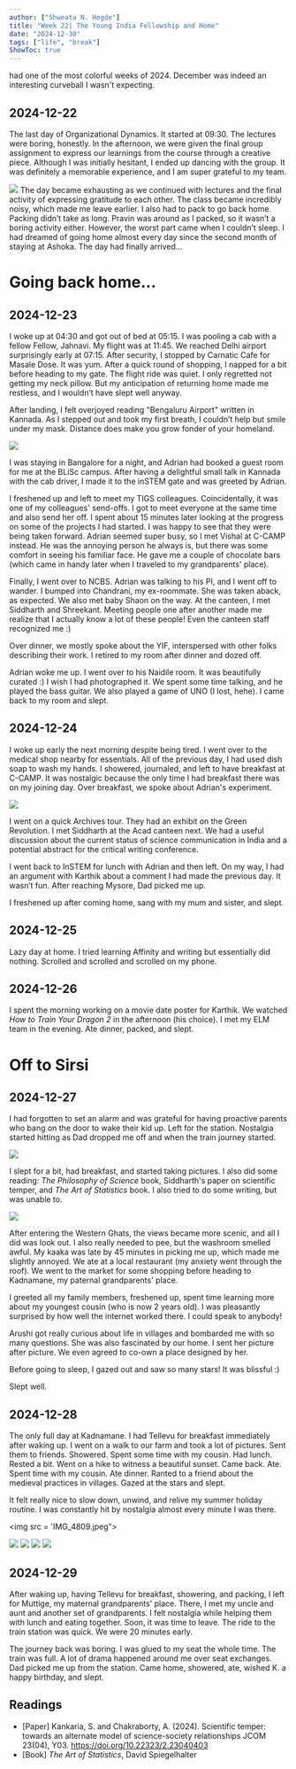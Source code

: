 ```yaml
---
author: ["Shweata N. Hegde"]
title: "Week 22| The Young India Fellowship and Home"
date: "2024-12-30"
tags: ["life", "break"]
ShowToc: true
---
```

 had one of the most colorful weeks of 2024. December was indeed an interesting curveball I wasn't expecting.

## 2024-12-22
The last day of Organizational Dynamics. It started at 09:30. The lectures were boring, honestly. In the afternoon, we were given the final group assignment to express our learnings from the course through a creative piece. Although I was initially hesitant, I ended up dancing with the group. It was definitely a memorable experience, and I am super grateful to my team.

<img src="IMG_3079.JPG">
The day became exhausting as we continued with lectures and the final activity of expressing gratitude to each other. The class became incredibly noisy, which made me leave earlier. I also had to pack to go back home. Packing didn’t take as long. Pravin was around as I packed, so it wasn’t a boring activity either. However, the worst part came when I couldn’t sleep. I had dreamed of going home almost every day since the second month of staying at Ashoka. The day had finally arrived...

# Going back home...
## 2024-12-23
I woke up at 04:30 and got out of bed at 05:15. I was pooling a cab with a fellow Fellow, Jahnavi. My flight was at 11:45. We reached Delhi airport surprisingly early at 07:15. After security, I stopped by Carnatic Cafe for Masale Dose. It was yum. After a quick round of shopping, I napped for a bit before heading to my gate. The flight ride was quiet. I only regretted not getting my neck pillow. But my anticipation of returning home made me restless, and I wouldn’t have slept well anyway.

After landing, I felt overjoyed reading "Bengaluru Airport" written in Kannada. As I stepped out and took my first breath, I couldn’t help but smile under my mask. Distance does make you grow fonder of your homeland.

<img src="IMG_4674.jpeg">

I was staying in Bangalore for a night, and Adrian had booked a guest room for me at the BLiSc campus. After having a delightful small talk in Kannada with the cab driver, I made it to the inSTEM gate and was greeted by Adrian.

I freshened up and left to meet my TIGS colleagues. Coincidentally, it was one of my colleagues' send-offs. I got to meet everyone at the same time and also send her off. I spent about 15 minutes later looking at the progress on some of the projects I had started. I was happy to see that they were being taken forward. Adrian seemed super busy, so I met Vishal at C-CAMP instead. He was the annoying person he always is, but there was some comfort in seeing his familiar face. He gave me a couple of chocolate bars (which came in handy later when I traveled to my grandparents' place).

Finally, I went over to NCBS. Adrian was talking to his PI, and I went off to wander. I bumped into Chandrani, my ex-roommate. She was taken aback, as expected. We also met baby Shaon on the way. At the canteen, I met Siddharth and Shreekant. Meeting people one after another made me realize that I actually know a lot of these people! Even the canteen staff recognized me :)

Over dinner, we mostly spoke about the YIF, interspersed with other folks describing their work. I retired to my room after dinner and dozed off.

Adrian woke me up. I went over to his Naidile room. It was beautifully curated :) I wish I had photographed it. We spent some time talking, and he played the bass guitar. We also played a game of UNO (I lost, hehe). I came back to my room and slept.

## 2024-12-24
I woke up early the next morning despite being tired. I went over to the medical shop nearby for essentials. All of the previous day, I had used dish soap to wash my hands. I showered, journaled, and left to have breakfast at C-CAMP. It was nostalgic because the only time I had breakfast there was on my joining day. Over breakfast, we spoke about Adrian's experiment.

<img src = "IMG_4689.jpeg">

I went on a quick Archives tour. They had an exhibit on the Green Revolution. I met Siddharth at the Acad canteen next. We had a useful discussion about the current status of science communication in India and a potential abstract for the critical writing conference.

I went back to InSTEM for lunch with Adrian and then left. On my way, I had an argument with Karthik about a comment I had made the previous day. It wasn’t fun. After reaching Mysore, Dad picked me up.

I freshened up after coming home, sang with my mum and sister, and slept.

## 2024-12-25  
Lazy day at home. I tried learning Affinity and writing but essentially did nothing. Scrolled and scrolled and scrolled on my phone.

## 2024-12-26  
I spent the morning working on a movie date poster for Karthik. We watched *How to Train Your Dragon 2* in the afternoon (his choice). I met my ELM team in the evening. Ate dinner, packed, and slept.

# Off to Sirsi  
## 2024-12-27  
I had forgotten to set an alarm and was grateful for having proactive parents who bang on the door to wake their kid up. Left for the station. Nostalgia started hitting as Dad dropped me off and when the train journey started.

<img src = "IMG_4736.jpeg">

I slept for a bit, had breakfast, and started taking pictures. I also did some reading: *The Philosophy of Science* book, Siddharth's paper on scientific temper, and *The Art of Statistics* book. I also tried to do some writing, but was unable to.

<img src = "IMG_4775.jpeg">

After entering the Western Ghats, the views became more scenic, and all I did was look out. I also really needed to pee, but the washroom smelled awful. My kaaka was late by 45 minutes in picking me up, which made me slightly annoyed. We ate at a local restaurant (my anxiety went through the roof). We went to the market for some shopping before heading to Kadnamane, my paternal grandparents' place.

I greeted all my family members, freshened up, spent time learning more about my youngest cousin (who is now 2 years old). I was pleasantly surprised by how well the internet worked there. I could speak to anybody!

Arushi got really curious about life in villages and bombarded me with so many questions. She was also fascinated by our home. I sent her picture after picture. We even agreed to co-own a place designed by her.

Before going to sleep, I gazed out and saw so many stars! It was blissful :)

Slept well.

## 2024-12-28  
The only full day at Kadnamane. I had Tellevu for breakfast immediately after waking up. I went on a walk to our farm and took a lot of pictures. Sent them to friends. Showered. Spent some time with my cousin. Had lunch. Rested a bit. Went on a hike to witness a beautiful sunset. Came back. Ate. Spent time with my cousin. Ate dinner. Ranted to a friend about the medieval practices in villages. Gazed at the stars and slept.

It felt really nice to slow down, unwind, and relive my summer holiday routine. I was constantly hit by nostalgia almost every minute I was there.

<img src = 'IMG_4809.jpeg">

<img src = "IMG_4819.jpeg">

<img src = "IMG_4835.jpeg">

<img src = "IMG_4885.jpeg">

<img src = "IMG_4910.jpeg">

## 2024-12-29  
After waking up, having Tellevu for breakfast, showering, and packing, I left for Muttige, my maternal grandparents' place. There, I met my uncle and aunt and another set of grandparents. I felt nostalgia while helping them with lunch and eating together. Soon, it was time to leave. The ride to the train station was quick. We were 20 minutes early.

The journey back was boring. I was glued to my seat the whole time. The train was full. A lot of drama happened around me over seat exchanges. Dad picked me up from the station. Came home, showered, ate, wished K. a happy birthday, and slept.

## Readings
- [Paper] Kankaria, S. and Chakraborty, A. (2024). Scientific temper: towards an alternate model of science-society relationships JCOM 23(04), Y03. https://doi.org/10.22323/2.23040403
- [Book] *The Art of Statistics*, David Spiegelhalter